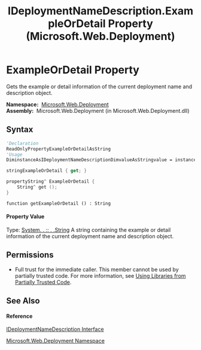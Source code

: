 ﻿---
title: IDeploymentNameDescription.ExampleOrDetail Property  (Microsoft.Web.Deployment)
TOCTitle: ExampleOrDetail Property
ms:assetid: P:Microsoft.Web.Deployment.IDeploymentNameDescription.ExampleOrDetail
ms:mtpsurl: https://msdn.microsoft.com/en-us/library/microsoft.web.deployment.ideploymentnamedescription.exampleordetail(v=VS.90)
ms:contentKeyID: 20208817
ms.date: 05/02/2012
mtps_version: v=VS.90
f1_keywords:
- Microsoft.Web.Deployment.IDeploymentNameDescription.ExampleOrDetail
- Microsoft.Web.Deployment.IDeploymentNameDescription.get_ExampleOrDetail
dev_langs:
- CSharp
- JScript
- VB
- c++
api_location:
- Microsoft.Web.Deployment.dll
api_name:
- Microsoft.Web.Deployment.IDeploymentNameDescription.ExampleOrDetail
- Microsoft.Web.Deployment.IDeploymentNameDescription.get_ExampleOrDetail
api_type:
- Managed
topic_type:
- apiref
- kbSyntax
product_family_name: VS
ROBOTS: INDEX,FOLLOW
---

# ExampleOrDetail Property

Gets the example or detail information of the current deployment name and description object.

**Namespace:**  [Microsoft.Web.Deployment](microsoft-web-deployment-namespace.md)  
**Assembly:**  Microsoft.Web.Deployment (in Microsoft.Web.Deployment.dll)

## Syntax

``` vb
'Declaration
ReadOnlyPropertyExampleOrDetailAsString
'Usage
DiminstanceAsIDeploymentNameDescriptionDimvalueAsStringvalue = instance.ExampleOrDetail
```

``` csharp
stringExampleOrDetail { get; }
```

``` c++
propertyString^ ExampleOrDetail {
    String^ get ();
}
```

``` jscript
function getExampleOrDetail () : String
```

#### Property Value

Type: [System. . :: . .String](https://msdn.microsoft.com/en-us/library/s1wwdcbf\(v=vs.90\))  
A string containing the example or detail information of the current deployment name and description object.  

## Permissions

  - Full trust for the immediate caller. This member cannot be used by partially trusted code. For more information, see [Using Libraries from Partially Trusted Code](https://msdn.microsoft.com/en-us/library/8skskf63\(v=vs.90\)).

## See Also

#### Reference

[IDeploymentNameDescription Interface](ideploymentnamedescription-interface-microsoft-web-deployment.md)

[Microsoft.Web.Deployment Namespace](microsoft-web-deployment-namespace.md)

